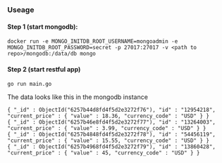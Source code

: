### Useage

#### Step 1 (start mongodb):

```docker run -e MONGO_INITDB_ROOT_USERNAME=mongoadmin -e MONGO_INITDB_ROOT_PASSWORD=secret -p 27017:27017 -v <path to repo>/mongodb:/data/db mongo```

#### Step 2 (start restful app)

``` go run main.go ```


The data looks like this in the mongodb instance

```
{ "_id" : ObjectId("6257b44d8fd4f5d2e3272f76"), "id" : "12954218", "current_price" : { "value" : 18.36, "currency_code" : "USD" } }
{ "_id" : ObjectId("6257b46e8fd4f5d2e3272f77"), "id" : "13264003", "current_price" : { "value" : 3.99, "currency_code" : "USD" } }
{ "_id" : ObjectId("6257b4848fd4f5d2e3272f78"), "id" : "54456119", "current_price" : { "value" : 15.55, "currency_code" : "USD" } }
{ "_id" : ObjectId("6257b4968fd4f5d2e3272f79"), "id" : "13860428", "current_price" : { "value" : 45, "currency_code" : "USD" } }
```
